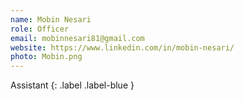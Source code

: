 ```yaml
---
name: Mobin Nesari
role: Officer
email: mobinnesari81@gmail.com
website: https://www.linkedin.com/in/mobin-nesari/
photo: Mobin.png
---
```


Assistant
{: .label .label-blue }
